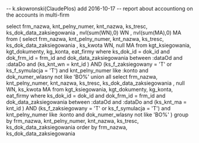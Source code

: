 -- k.skowronski(ClaudePlos) add 2016-10-17
-- report about accountiong on the accounts in multi-firm 

<pr>
select frm_nazwa, knt_pelny_numer, knt_nazwa, ks_tresc, ks_dok_data_zaksiegowania 
, nvl(sum(WN),0) WN
, nvl(sum(MA),0) MA  
from 
(
select frm_nazwa, knt_pelny_numer, knt_nazwa, ks_tresc, ks_dok_data_zaksiegowania , ks_kwota WN, null  MA 
 from kgt_ksiegowania, kgt_dokumenty, kg_konta, eat_firmy 
where ks_dok_id = dok_id 
and dok_frm_id = frm_id
and dok_data_zaksiegowania between :dataOd and :dataDo
and (ks_knt_wn = knt_id ) 
AND (ks_f_zaksiegowany = 'T' or ks_f_symulacja = 'T') 
and knt_pelny_numer like :konto
and dok_numer_wlasny not like 'BO%'
union all 
select frm_nazwa, knt_pelny_numer, knt_nazwa, ks_tresc, ks_dok_data_zaksiegowania , null WN, ks_kwota  MA 
 from kgt_ksiegowania, kgt_dokumenty, kg_konta, eat_firmy 
where ks_dok_id = dok_id 
and dok_frm_id = frm_id
and dok_data_zaksiegowania between :dataOd and :dataDo
and (ks_knt_ma = knt_id ) 
AND (ks_f_zaksiegowany = 'T' or ks_f_symulacja = 'T') 
and knt_pelny_numer like :konto
and dok_numer_wlasny not like 'BO%'
)
group by frm_nazwa, knt_pelny_numer, knt_nazwa, ks_tresc, ks_dok_data_zaksiegowania
order by frm_nazwa, ks_dok_data_zaksiegowania
</pre>
